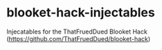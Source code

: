 # blooket-hack-injectables
 Injecatables for the ThatFruedDued Blooket Hack (https://github.com/ThatFruedDued/blooket-hack)
